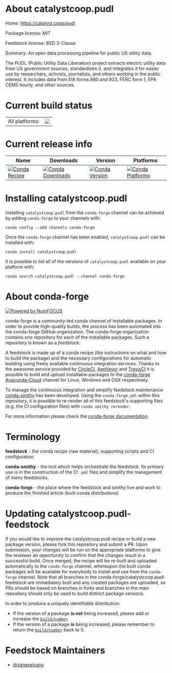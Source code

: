 About catalystcoop.pudl
=======================

Home: https://catalyst.coop/pudl

Package license: MIT

Feedstock license: BSD 3-Clause

Summary: An open data processing pipeline for public US utility data.

The PUDL (Public Utility Data Liberation) project extracts electric
utility data from US government sources, standardizes it, and integrates
it for easier use by researchers, activists, journalists, and others
working in the public interest. It includes data from EIA forms 860 and
923, FERC form 1, EPA CEMS hourly, and other sources.


Current build status
====================


<table><tr><td>All platforms:</td>
    <td>
      <a href="https://dev.azure.com/conda-forge/feedstock-builds/_build/latest?definitionId=7836&branchName=master">
        <img src="https://dev.azure.com/conda-forge/feedstock-builds/_apis/build/status/catalystcoop.pudl-feedstock?branchName=master">
      </a>
    </td>
  </tr>
</table>

Current release info
====================

| Name | Downloads | Version | Platforms |
| --- | --- | --- | --- |
| [![Conda Recipe](https://img.shields.io/badge/recipe-catalystcoop.pudl-green.svg)](https://anaconda.org/conda-forge/catalystcoop.pudl) | [![Conda Downloads](https://img.shields.io/conda/dn/conda-forge/catalystcoop.pudl.svg)](https://anaconda.org/conda-forge/catalystcoop.pudl) | [![Conda Version](https://img.shields.io/conda/vn/conda-forge/catalystcoop.pudl.svg)](https://anaconda.org/conda-forge/catalystcoop.pudl) | [![Conda Platforms](https://img.shields.io/conda/pn/conda-forge/catalystcoop.pudl.svg)](https://anaconda.org/conda-forge/catalystcoop.pudl) |

Installing catalystcoop.pudl
============================

Installing `catalystcoop.pudl` from the `conda-forge` channel can be achieved by adding `conda-forge` to your channels with:

```
conda config --add channels conda-forge
```

Once the `conda-forge` channel has been enabled, `catalystcoop.pudl` can be installed with:

```
conda install catalystcoop.pudl
```

It is possible to list all of the versions of `catalystcoop.pudl` available on your platform with:

```
conda search catalystcoop.pudl --channel conda-forge
```


About conda-forge
=================

[![Powered by NumFOCUS](https://img.shields.io/badge/powered%20by-NumFOCUS-orange.svg?style=flat&colorA=E1523D&colorB=007D8A)](http://numfocus.org)

conda-forge is a community-led conda channel of installable packages.
In order to provide high-quality builds, the process has been automated into the
conda-forge GitHub organization. The conda-forge organization contains one repository
for each of the installable packages. Such a repository is known as a *feedstock*.

A feedstock is made up of a conda recipe (the instructions on what and how to build
the package) and the necessary configurations for automatic building using freely
available continuous integration services. Thanks to the awesome service provided by
[CircleCI](https://circleci.com/), [AppVeyor](https://www.appveyor.com/)
and [TravisCI](https://travis-ci.com/) it is possible to build and upload installable
packages to the [conda-forge](https://anaconda.org/conda-forge)
[Anaconda-Cloud](https://anaconda.org/) channel for Linux, Windows and OSX respectively.

To manage the continuous integration and simplify feedstock maintenance
[conda-smithy](https://github.com/conda-forge/conda-smithy) has been developed.
Using the ``conda-forge.yml`` within this repository, it is possible to re-render all of
this feedstock's supporting files (e.g. the CI configuration files) with ``conda smithy rerender``.

For more information please check the [conda-forge documentation](https://conda-forge.org/docs/).

Terminology
===========

**feedstock** - the conda recipe (raw material), supporting scripts and CI configuration.

**conda-smithy** - the tool which helps orchestrate the feedstock.
                   Its primary use is in the construction of the CI ``.yml`` files
                   and simplify the management of *many* feedstocks.

**conda-forge** - the place where the feedstock and smithy live and work to
                  produce the finished article (built conda distributions)


Updating catalystcoop.pudl-feedstock
====================================

If you would like to improve the catalystcoop.pudl recipe or build a new
package version, please fork this repository and submit a PR. Upon submission,
your changes will be run on the appropriate platforms to give the reviewer an
opportunity to confirm that the changes result in a successful build. Once
merged, the recipe will be re-built and uploaded automatically to the
`conda-forge` channel, whereupon the built conda packages will be available for
everybody to install and use from the `conda-forge` channel.
Note that all branches in the conda-forge/catalystcoop.pudl-feedstock are
immediately built and any created packages are uploaded, so PRs should be based
on branches in forks and branches in the main repository should only be used to
build distinct package versions.

In order to produce a uniquely identifiable distribution:
 * If the version of a package **is not** being increased, please add or increase
   the [``build/number``](https://conda.io/docs/user-guide/tasks/build-packages/define-metadata.html#build-number-and-string).
 * If the version of a package **is** being increased, please remember to return
   the [``build/number``](https://conda.io/docs/user-guide/tasks/build-packages/define-metadata.html#build-number-and-string)
   back to 0.

Feedstock Maintainers
=====================

* [@zaneselvans](https://github.com/zaneselvans/)

